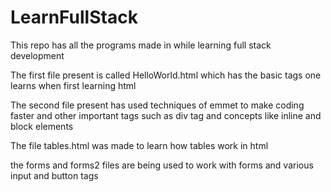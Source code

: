 # LearnFullStack
This repo has all the programs made in while learning full stack development


The first file present is called HelloWorld.html which has the basic tags one learns when first learning html

The second file present has used techniques of emmet to make coding faster and other important tags such as div tag and concepts like inline and block elements

The file tables.html was made to learn how tables work in html

the forms and forms2 files are being used to work with forms and various input and button tags